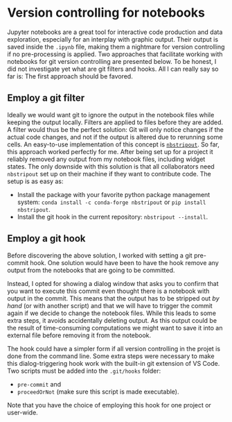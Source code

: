 # Version controlling for notebooks

Jupyter notebooks are a great tool for interactive code production and data
exploration, especially for an interplay with graphic output.
Their output is saved inside the `.ipynb` file, making them a nightmare for
version controlling if no pre-processing is applied.
Two approaches that facilitate working with notebooks for git version
controlling are presented below.
To be honest, I did not investigate yet what are git filters and 
hooks. All I can really say so far is: 
The first approach should be favored.

## Employ a git filter

Ideally we would want git to ignore the output in the notebook files while
keeping the output locally.
Filters are applied to files before they are added.
A filter would thus be the perfect solution:
Git will only notice changes if the actual code changes, and not if the output
is altered due to rerunning some cells.
An easy-to-use implementation of this concept is
[`nbstripout`](https://github.com/kynan/nbstripout).
So far, this approach worked perfectly for me. After being set up for a project
it reliably removed any output from my notebook files, including widget states.
The only downside with this solution is that all collaborators need
`nbstripout` set up on their machine if they want to contribute code.
The setup is as easy as:

- Install the package with your favorite python package management system:
  `conda install -c conda-forge nbstripout` or `pip install nbstripout`.
- Install the git hook in the current repository: `nbstripout --install`.

## Employ a git hook

Before discovering the above solution, I worked with setting a git pre-commit
hook.
One solution would have been to have the hook remove any output from the
notebooks that are going to be committed.

Instead, I opted for showing a dialog window that asks you to confirm that you
want to execute this commit even thought there is a notebook with output in the
commit.
This means that the output has to be stripped out *by hand* (or with
another script) and that we will have to trigger the commit again if we decide
to change the notebook files.
While this leads to some extra steps, it avoids accidentally deleting output.
As this output could be the result of time-consuming computations we might want
to save it into an external file before removing it from the notebook.

The hook could have a simpler form if all version controlling in the projet is
done from the command line.
Some extra steps were necessary to make this dialog-triggering hook work with
the built-in git extension of VS Code.
Two scripts must be added into the `.git/hooks` folder:

- `pre-commit` and
- `proceedOrNot` (make sure this script is made executable).

Note that you have the choice of employing this hook for one project or 
user-wide.
